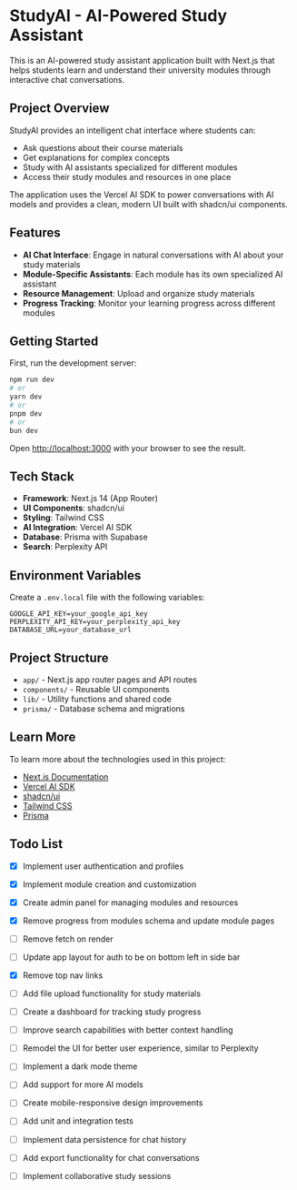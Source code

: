 # StudyAI - AI-Powered Study Assistant

This is an AI-powered study assistant application built with Next.js that helps students learn and understand their university modules through interactive chat conversations.

## Project Overview

StudyAI provides an intelligent chat interface where students can:

- Ask questions about their course materials
- Get explanations for complex concepts
- Study with AI assistants specialized for different modules
- Access their study modules and resources in one place

The application uses the Vercel AI SDK to power conversations with AI models and provides a clean, modern UI built with shadcn/ui components.

## Features

- **AI Chat Interface**: Engage in natural conversations with AI about your study materials
- **Module-Specific Assistants**: Each module has its own specialized AI assistant
- **Resource Management**: Upload and organize study materials
- **Progress Tracking**: Monitor your learning progress across different modules

## Getting Started

First, run the development server:

```bash
npm run dev
# or
yarn dev
# or
pnpm dev
# or
bun dev
```

Open [http://localhost:3000](http://localhost:3000) with your browser to see the result.

## Tech Stack

- **Framework**: Next.js 14 (App Router)
- **UI Components**: shadcn/ui
- **Styling**: Tailwind CSS
- **AI Integration**: Vercel AI SDK
- **Database**: Prisma with Supabase
- **Search**: Perplexity API

## Environment Variables

Create a `.env.local` file with the following variables:

```
GOOGLE_API_KEY=your_google_api_key
PERPLEXITY_API_KEY=your_perplexity_api_key
DATABASE_URL=your_database_url
```

## Project Structure

- `app/` - Next.js app router pages and API routes
- `components/` - Reusable UI components
- `lib/` - Utility functions and shared code
- `prisma/` - Database schema and migrations

## Learn More

To learn more about the technologies used in this project:

- [Next.js Documentation](https://nextjs.org/docs)
- [Vercel AI SDK](https://sdk.vercel.ai/docs)
- [shadcn/ui](https://ui.shadcn.com)
- [Tailwind CSS](https://tailwindcss.com/docs)
- [Prisma](https://www.prisma.io/docs)

## Todo List

- [x] Implement user authentication and profiles
- [x] Implement module creation and customization
- [x] Create admin panel for managing modules and resources
- [x] Remove progress from modules schema and update module pages
- [ ] Remove fetch on render
- [ ] Update app layout for auth to be on bottom left in side bar
- [x] Remove top nav links


- [ ] Add file upload functionality for study materials
- [ ] Create a dashboard for tracking study progress
- [ ] Improve search capabilities with better context handling
- [ ] Remodel the UI for better user experience, similar to Perplexity
- [ ] Implement a dark mode theme
- [ ] Add support for more AI models
- [ ] Create mobile-responsive design improvements
- [ ] Add unit and integration tests
- [ ] Implement data persistence for chat history
- [ ] Add export functionality for chat conversations
- [ ] Implement collaborative study sessions
